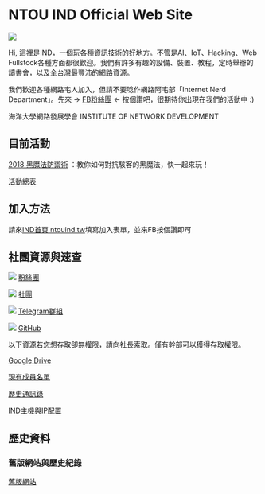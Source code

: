 # NTOU IND Official Web Site

![](img/INDmark1-2.jpg)

Hi, 這裡是IND，一個玩各種資訊技術的好地方。不管是AI、IoT、Hacking、Web Fullstock各種方面都很歡迎。我們有許多有趣的設備、裝置、教程，定時舉辦的讀書會，以及全台灣最豐沛的網路資源。

我們歡迎各種網路宅人加入，但請不要唸作網路阿宅部「Internet Nerd Department」。先來 -> [FB粉絲團](https://www.facebook.com/ind.ntou/) <- 按個讚吧，很期待你出現在我們的活動中 :)

海洋大學網路發展學會 INSTITUTE OF NETWORK DEVELOPMENT

## 目前活動

[2018 黑魔法防禦術](https://github.com/ntouind/www/DADA2018.md) ：教你如何對抗駭客的黑魔法，快一起來玩！

[活動總表](https://www.facebook.com/ind.ntou/events)

## 加入方法

請來[IND首頁 ntouind.tw](http://ntouind.tw)填寫加入表單，並來FB按個讚即可

## 社團資源與速查

![](img/qr_fbfan.png)
[粉絲團](https://www.facebook.com/ind.ntou/)

![](img/qr_fbgroup.png)
[社團](https://www.facebook.com/groups/ind.ntou/)

![](img/qr_telegram.png)
[Telegram群組](https://t.me/joinchat/A0isxRDS_IZnfSabF-shug)

![](img/qr_github.png)
[GitHub](https://github.com/ntouind)

以下資源若您想存取卻無權限，請向社長索取。僅有幹部可以獲得存取權限。

[Google Drive](https://drive.google.com/drive/u/0/folders/0B9zYXbnQ2afEODk0ZWIwNDgtNDcxOC00MjkxLWE1NjUtOGQ0YjE4NzQ4ZDcy)

[現有成員名單](https://docs.google.com/spreadsheets/d/17jesxKIDYoa9kzSJ5zIRZG59sB73BgClx53sEmiEl8M/edit#gid=1131687486)

[歷史通訊錄](https://docs.google.com/spreadsheets/d/1gkkqRdJvcGOiDHLwA_PBqjSvfl0D84tduOinqrxmbQY/edit#gid=1601948395)

[IND主機與IP配置](https://docs.google.com/spreadsheets/d/15RoJRqSZTG3PbXxlLuqPnGHPW2KOyYxsLjoVinnA-V8/edit#gid=2)

## 歷史資料

### 舊版網站與歷史紀錄

[舊版網站](old)